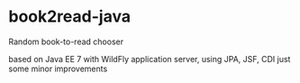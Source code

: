 # book2read-java
Random book-to-read chooser

based on Java EE 7 with WildFly application server, using JPA, JSF, CDI
just some minor improvements
